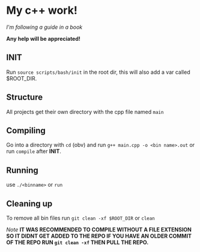# My c++ work!
*I'm following a guide in a book*

**Any help will be appreciated!**

## INIT
Run ```source scripts/bash/init``` in the root dir, this will also add a var called $ROOT_DIR.

## Structure
All projects get their own directory with the cpp file named ```main```

## Compiling
Go into a directory with ```cd``` (obv) and run ```g++ main.cpp -o <bin name>.out```
or run ```compile``` after **INIT**.

## Running
use ```./<binname>``` or ```run```

## Cleaning up
To remove all bin files run ```git clean -xf $ROOT_DIR``` or ```clean```

*Note*
**IT WAS RECOMMENDED TO COMPILE WITHOUT A FILE EXTENSION SO IT DIDNT GET ADDED TO THE REPO
IF YOU HAVE AN OLDER COMMIT OF THE REPO RUN ```git clean -xf``` THEN PULL THE REPO.**
